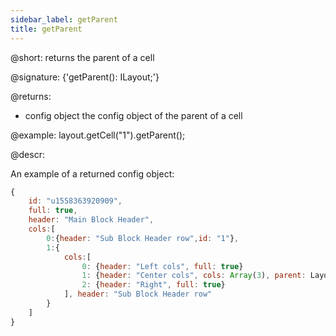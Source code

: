 ```yaml
---
sidebar_label: getParent
title: getParent
---          
```


@short: returns the parent of a cell

@signature: {'getParent(): ILayout;'}

@returns:
- config	object		the config object of the parent of a cell

@example:
layout.getCell("1").getParent();

@descr:

An example of a returned config object:

~~~js
{
	id: "u1558363920909",
    full: true,
    header: "Main Block Header",
    cols:[
    	0:{header: "Sub Block Header row",id: "1"},
        1:{ 
        	cols:[
        		0: {header: "Left cols", full: true}
				1: {header: "Center cols", cols: Array(3), parent: Layout, full: true}
				2: {header: "Right", full: true}		        
        	], header: "Sub Block Header row"        
        }
    ]
}
~~~
